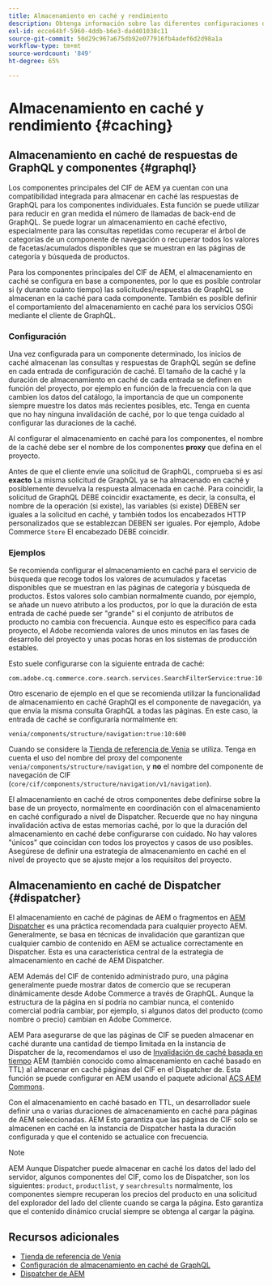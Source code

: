 ```yaml
---
title: Almacenamiento en caché y rendimiento
description: Obtenga información sobre las diferentes configuraciones disponibles para habilitar GraphQL y el almacenamiento en caché de contenido para optimizar el rendimiento de su implementación comercial.
exl-id: ecce64bf-5960-4ddb-b6e3-dad401038c11
source-git-commit: 50d29c967a675db92e077916fb4adef6d2d98a1a
workflow-type: tm+mt
source-wordcount: '849'
ht-degree: 65%

---
```


# Almacenamiento en caché y rendimiento {#caching}

## Almacenamiento en caché de respuestas de GraphQL y componentes {#graphql}

Los componentes principales del CIF de AEM ya cuentan con una compatibilidad integrada para almacenar en caché las respuestas de GraphQL para los componentes individuales. Esta función se puede utilizar para reducir en gran medida el número de llamadas de back-end de GraphQL. Se puede lograr un almacenamiento en caché efectivo, especialmente para las consultas repetidas como recuperar el árbol de categorías de un componente de navegación o recuperar todos los valores de facetas/acumulados disponibles que se muestran en las páginas de categoría y búsqueda de productos.

Para los componentes principales del CIF de AEM, el almacenamiento en caché se configura en base a componentes, por lo que es posible controlar si (y durante cuánto tiempo) las solicitudes/respuestas de GraphQL se almacenan en la caché para cada componente. También es posible definir el comportamiento del almacenamiento en caché para los servicios OSGi mediante el cliente de GraphQL.

### Configuración

Una vez configurada para un componente determinado, los inicios de caché almacenan las consultas y respuestas de GraphQL según se define en cada entrada de configuración de caché. El tamaño de la caché y la duración de almacenamiento en caché de cada entrada se definen en función del proyecto, por ejemplo en función de la frecuencia con la que cambien los datos del catálogo, la importancia de que un componente siempre muestre los datos más recientes posibles, etc. Tenga en cuenta que no hay ninguna invalidación de caché, por lo que tenga cuidado al configurar las duraciones de la caché.

Al configurar el almacenamiento en caché para los componentes, el nombre de la caché debe ser el nombre de los componentes **proxy** que defina en el proyecto.

Antes de que el cliente envíe una solicitud de GraphQL, comprueba si es así **exacto** La misma solicitud de GraphQL ya se ha almacenado en caché y posiblemente devuelva la respuesta almacenada en caché. Para coincidir, la solicitud de GraphQL DEBE coincidir exactamente, es decir, la consulta, el nombre de la operación (si existe), las variables (si existe) DEBEN ser iguales a la solicitud en caché, y también todos los encabezados HTTP personalizados que se establezcan DEBEN ser iguales. Por ejemplo, Adobe Commerce `Store` El encabezado DEBE coincidir.

### Ejemplos

Se recomienda configurar el almacenamiento en caché para el servicio de búsqueda que recoge todos los valores de acumulados y facetas disponibles que se muestran en las páginas de categoría y búsqueda de productos. Estos valores solo cambian normalmente cuando, por ejemplo, se añade un nuevo atributo a los productos, por lo que la duración de esta entrada de caché puede ser &quot;grande&quot; si el conjunto de atributos de producto no cambia con frecuencia. Aunque esto es específico para cada proyecto, el Adobe recomienda valores de unos minutos en las fases de desarrollo del proyecto y unas pocas horas en los sistemas de producción estables.

Esto suele configurarse con la siguiente entrada de caché:

```
com.adobe.cq.commerce.core.search.services.SearchFilterService:true:10:3600
```

Otro escenario de ejemplo en el que se recomienda utilizar la funcionalidad de almacenamiento en caché GraphQl es el componente de navegación, ya que envía la misma consulta GraphQL a todas las páginas. En este caso, la entrada de caché se configuraría normalmente en:

```
venia/components/structure/navigation:true:10:600
```

Cuando se considere la [Tienda de referencia de Venia](https://github.com/adobe/aem-cif-guides-venia) se utiliza. Tenga en cuenta el uso del nombre del proxy del componente `venia/components/structure/navigation`, y **no** el nombre del componente de navegación de CIF (`core/cif/components/structure/navigation/v1/navigation`).

El almacenamiento en caché de otros componentes debe definirse sobre la base de un proyecto, normalmente en coordinación con el almacenamiento en caché configurado a nivel de Dispatcher. Recuerde que no hay ninguna invalidación activa de estas memorias caché, por lo que la duración del almacenamiento en caché debe configurarse con cuidado. No hay valores &quot;únicos&quot; que coincidan con todos los proyectos y casos de uso posibles. Asegúrese de definir una estrategia de almacenamiento en caché en el nivel de proyecto que se ajuste mejor a los requisitos del proyecto.

## Almacenamiento en caché de Dispatcher {#dispatcher}

El almacenamiento en caché de páginas de AEM o fragmentos en [AEM Dispatcher](https://experienceleague.adobe.com/docs/experience-manager-dispatcher/using/dispatcher.html?lang=es) es una práctica recomendada para cualquier proyecto AEM. Generalmente, se basa en técnicas de invalidación que garantizan que cualquier cambio de contenido en AEM se actualice correctamente en Dispatcher. Esta es una característica central de la estrategia de almacenamiento en caché de AEM Dispatcher.

AEM Además del CIF de contenido administrado puro, una página generalmente puede mostrar datos de comercio que se recuperan dinámicamente desde Adobe Commerce a través de GraphQL. Aunque la estructura de la página en sí podría no cambiar nunca, el contenido comercial podría cambiar, por ejemplo, si algunos datos del producto (como nombre o precio) cambian en Adobe Commerce.

AEM Para asegurarse de que las páginas de CIF se pueden almacenar en caché durante una cantidad de tiempo limitada en la instancia de Dispatcher de la, recomendamos el uso de [Invalidación de caché basada en tiempo](https://experienceleague.adobe.com/docs/experience-manager-dispatcher/using/configuring/dispatcher-configuration.html?lang=en#configuring-time-based-cache-invalidation-enablettl) AEM (también conocido como almacenamiento en caché basado en TTL) al almacenar en caché páginas del CIF en el Dispatcher de. Esta función se puede configurar en AEM usando el paquete adicional [ACS AEM Commons](https://adobe-consulting-services.github.io/acs-aem-commons/).

Con el almacenamiento en caché basado en TTL, un desarrollador suele definir una o varias duraciones de almacenamiento en caché para páginas de AEM seleccionadas. AEM Esto garantiza que las páginas de CIF solo se almacenen en caché en la instancia de Dispatcher hasta la duración configurada y que el contenido se actualice con frecuencia.

>[!NOTE]
>
>AEM Aunque Dispatcher puede almacenar en caché los datos del lado del servidor, algunos componentes del CIF, como los de Dispatcher, son los siguientes: `product`, `productlist`, y `searchresults` normalmente, los componentes siempre recuperan los precios del producto en una solicitud del explorador del lado del cliente cuando se carga la página. Esto garantiza que el contenido dinámico crucial siempre se obtenga al cargar la página.

## Recursos adicionales

- [Tienda de referencia de Venia](https://github.com/adobe/aem-cif-guides-venia)
- [Configuración de almacenamiento en caché de GraphQL](https://github.com/adobe/commerce-cif-graphql-client#caching)
- [Dispatcher de AEM](https://experienceleague.adobe.com/docs/experience-manager-dispatcher/using/dispatcher.html?lang=es)

